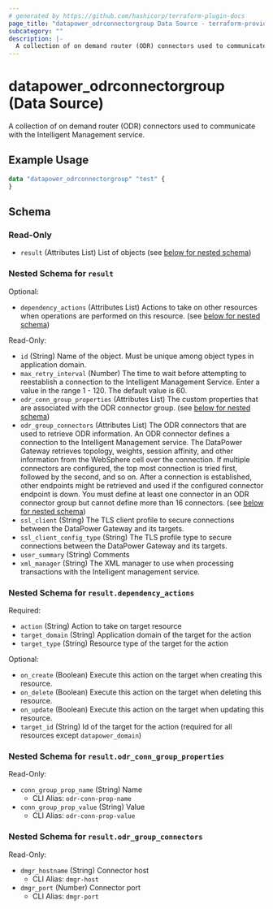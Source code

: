 ```yaml
---
# generated by https://github.com/hashicorp/terraform-plugin-docs
page_title: "datapower_odrconnectorgroup Data Source - terraform-provider-datapower"
subcategory: ""
description: |-
  A collection of on demand router (ODR) connectors used to communicate with the Intelligent Management service.
---
```


# datapower_odrconnectorgroup (Data Source)

A collection of on demand router (ODR) connectors used to communicate with the Intelligent Management service.

## Example Usage

```terraform
data "datapower_odrconnectorgroup" "test" {
}
```

<!-- schema generated by tfplugindocs -->
## Schema

### Read-Only

- `result` (Attributes List) List of objects (see [below for nested schema](#nestedatt--result))

<a id="nestedatt--result"></a>
### Nested Schema for `result`

Optional:

- `dependency_actions` (Attributes List) Actions to take on other resources when operations are performed on this resource. (see [below for nested schema](#nestedatt--result--dependency_actions))

Read-Only:

- `id` (String) Name of the object. Must be unique among object types in application domain.
- `max_retry_interval` (Number) The time to wait before attempting to reestablish a connection to the Intelligent Management Service. Enter a value in the range 1 - 120. The default value is 60.
- `odr_conn_group_properties` (Attributes List) The custom properties that are associated with the ODR connector group. (see [below for nested schema](#nestedatt--result--odr_conn_group_properties))
- `odr_group_connectors` (Attributes List) The ODR connectors that are used to retrieve ODR information. An ODR connector defines a connection to the Intelligent Management service. The DataPower Gateway retrieves topology, weights, session affinity, and other information from the WebSphere cell over the connection. If multiple connectors are configured, the top most connection is tried first, followed by the second, and so on. After a connection is established, other endpoints might be retrieved and used if the configured connector endpoint is down. You must define at least one connector in an ODR connector group but cannot define more than 16 connectors. (see [below for nested schema](#nestedatt--result--odr_group_connectors))
- `ssl_client` (String) The TLS client profile to secure connections between the DataPower Gateway and its targets.
- `ssl_client_config_type` (String) The TLS profile type to secure connections between the DataPower Gateway and its targets.
- `user_summary` (String) Comments
- `xml_manager` (String) The XML manager to use when processing transactions with the Intelligent management service.

<a id="nestedatt--result--dependency_actions"></a>
### Nested Schema for `result.dependency_actions`

Required:

- `action` (String) Action to take on target resource
- `target_domain` (String) Application domain of the target for the action
- `target_type` (String) Resource type of the target for the action

Optional:

- `on_create` (Boolean) Execute this action on the target when creating this resource.
- `on_delete` (Boolean) Execute this action on the target when deleting this resource.
- `on_update` (Boolean) Execute this action on the target when updating this resource.
- `target_id` (String) Id of the target for the action (required for all resources except `datapower_domain`)


<a id="nestedatt--result--odr_conn_group_properties"></a>
### Nested Schema for `result.odr_conn_group_properties`

Read-Only:

- `conn_group_prop_name` (String) Name
  - CLI Alias: `odr-conn-prop-name`
- `conn_group_prop_value` (String) Value
  - CLI Alias: `odr-conn-prop-value`


<a id="nestedatt--result--odr_group_connectors"></a>
### Nested Schema for `result.odr_group_connectors`

Read-Only:

- `dmgr_hostname` (String) Connector host
  - CLI Alias: `dmgr-host`
- `dmgr_port` (Number) Connector port
  - CLI Alias: `dmgr-port`
